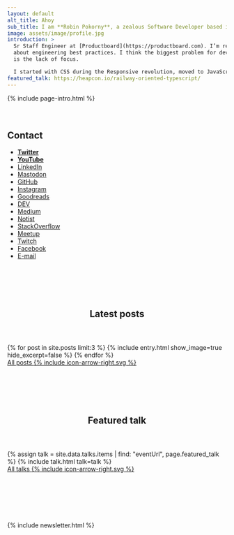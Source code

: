 ```yaml
---
layout: default
alt_title: Ahoy
sub_title: I am **Robin Pokorny**, a zealous Software Developer based in Berlin.
image: assets/image/profile.jpg
introduction: >
  Sr Staff Engineer at [Productboard](https://productboard.com). I’m really passionate
  about engineering best practices. I think the biggest problem for developers
  is the lack of focus.

  I started with CSS during the Responsive revolution, moved to JavaScript just when React dropped, and now design full-stack systems for 1M cardholders. As a developer who specialises in *TypeScript*, I help to find solutions by applying functional programming principles. I also organise several meetups: I co-founded [Frontendisti.cz](https://frontendisti.cz/) and run [React Berlin](https://www.meetup.com/react-berlin-meetup/).
featured_talk: https://heapcon.io/railway-oriented-typescript/
---
```


{% include page-intro.html %}

<main id="main" class="page-content" aria-label="Content">
  <div class="index inner">
    <div style="margin-top: 4rem;">
      <h2>Contact</h2>
      <ul class="taxonomy-index">
        <li><a href="https://twitter.com/robinpokorny" rel="me"><strong>Twitter</strong></a></li>
        <li><a href="https://www.youtube.com/c/robinpokorny" rel="me"><strong>YouTube</strong></a></li>
        <li><a href="https://www.linkedin.com/in/robinpokorny/" rel="me">LinkedIn</a></li>
        <li><a href="https://mastodon.social/@robinpokorny" rel="me">Mastodon</a></li>
        <li><a href="https://github.com/robinpokorny" rel="me">GitHub</a></li>
        <li><a href="https://instagram.com/robinpokorny" rel="me">Instagram</a></li>
        <li><a href="https://www.goodreads.com/robinpokorny" rel="me">Goodreads</a></li>
        <li><a href="https://dev.to/robinpokorny" rel="me">DEV</a></li>
        <li><a href="https://medium.com/@robinpokorny" rel="me">Medium</a></li>
        <li><a href="https://noti.st/robinpokorny" rel="me">Notist</a></li>
        <li><a href="https://stackoverflow.com/users/1517783/robin-pokorny" rel="me">StackOverflow</a></li>
        <li><a href="https://www.meetup.com/members/43669902/" rel="me">Meetup</a></li>
        <li><a href="https://www.twitch.tv/robinpokorny" rel="me">Twitch</a></li>
        <li><a href="https://www.facebook.com/robin.pokorny" rel="me">Facebook</a></li>
        <li><a href="mailto:me@robinpokorny.com">E-mail</a></li>
      </ul>
    </div>
    <div style="margin-top: 7rem;">
      <header class="section-title">
        <h2>Latest posts</h2>
      </header>
      <div class="entries-list">
        {% for post in site.posts limit:3 %}
          {% include entry.html show_image=true hide_excerpt=false %}
        {% endfor %}
      </div>
      <div>
        <a href="{% link blog.md %}" class="btn">All posts <span class="icon icon--arrow-right">{% include icon-arrow-right.svg %}</span></a>
      </div>
    </div>
    <div style="margin-top: 7rem;">
      <header class="section-title">
        <h2>Featured talk</h2>
      </header>
      <div class="entries-grid">
        {% assign talk = site.data.talks.items | find: "eventUrl", page.featured_talk %}
        {% include talk.html talk=talk %}
      </div>
      <div>
        <a href="{% link talks.md %}" class="btn">All talks <span class="icon icon--arrow-right">{% include icon-arrow-right.svg %}</span></a>
      </div>
    </div>
    <div style="margin-top: 7rem;">
      {% include newsletter.html %}
    </div>
  </div>
</main>
